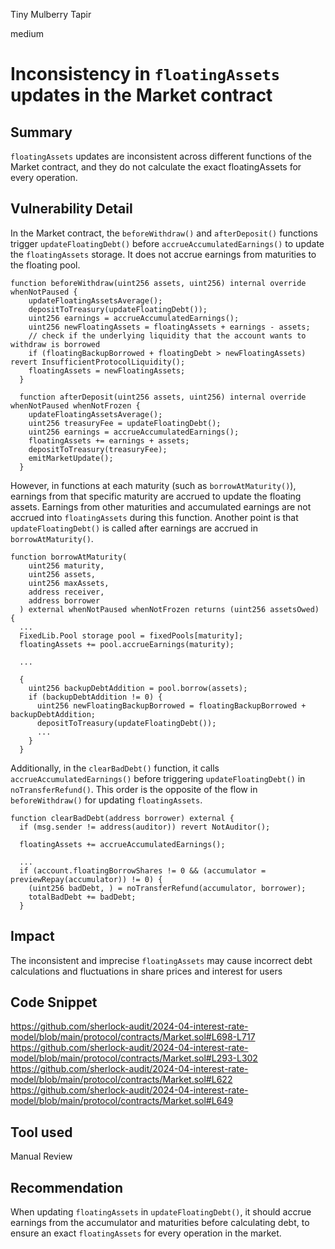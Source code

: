 Tiny Mulberry Tapir

medium

# Inconsistency in `floatingAssets` updates in the Market contract

## Summary
`floatingAssets` updates are inconsistent across different functions of the Market contract, and they do not calculate the exact floatingAssets for every operation.
## Vulnerability Detail
In the Market contract, the `beforeWithdraw()` and `afterDeposit()` functions trigger `updateFloatingDebt()` before `accrueAccumulatedEarnings()` to update the `floatingAssets` storage. It does not accrue earnings from maturities to the floating pool.
```solidity=
function beforeWithdraw(uint256 assets, uint256) internal override whenNotPaused {
    updateFloatingAssetsAverage();
    depositToTreasury(updateFloatingDebt());
    uint256 earnings = accrueAccumulatedEarnings();
    uint256 newFloatingAssets = floatingAssets + earnings - assets;
    // check if the underlying liquidity that the account wants to withdraw is borrowed
    if (floatingBackupBorrowed + floatingDebt > newFloatingAssets) revert InsufficientProtocolLiquidity();
    floatingAssets = newFloatingAssets;
  }

  function afterDeposit(uint256 assets, uint256) internal override whenNotPaused whenNotFrozen {
    updateFloatingAssetsAverage();
    uint256 treasuryFee = updateFloatingDebt();
    uint256 earnings = accrueAccumulatedEarnings();
    floatingAssets += earnings + assets;
    depositToTreasury(treasuryFee);
    emitMarketUpdate();
  }
```

However, in functions at each maturity (such as `borrowAtMaturity()`), earnings from that specific maturity are accrued to update the floating assets. Earnings from other maturities and accumulated earnings are not accrued into `floatingAssets` during this function. Another point is that `updateFloatingDebt()` is called after earnings are accrued in `borrowAtMaturity()`.
```solidity=
function borrowAtMaturity(
    uint256 maturity,
    uint256 assets,
    uint256 maxAssets,
    address receiver,
    address borrower
  ) external whenNotPaused whenNotFrozen returns (uint256 assetsOwed) {
  ...
  FixedLib.Pool storage pool = fixedPools[maturity];
  floatingAssets += pool.accrueEarnings(maturity);

  ...

  {
    uint256 backupDebtAddition = pool.borrow(assets);
    if (backupDebtAddition != 0) {
      uint256 newFloatingBackupBorrowed = floatingBackupBorrowed + backupDebtAddition;
      depositToTreasury(updateFloatingDebt());
      ...
    }
  }
```

Additionally, in the `clearBadDebt()` function, it calls `accrueAccumulatedEarnings()` before triggering `updateFloatingDebt()` in `noTransferRefund()`. This order is the opposite of the flow in `beforeWithdraw()` for updating `floatingAssets`.
```solidity=
function clearBadDebt(address borrower) external {
  if (msg.sender != address(auditor)) revert NotAuditor();

  floatingAssets += accrueAccumulatedEarnings();
  
  ...
  if (account.floatingBorrowShares != 0 && (accumulator = previewRepay(accumulator)) != 0) {
    (uint256 badDebt, ) = noTransferRefund(accumulator, borrower);
    totalBadDebt += badDebt;
  }
```
## Impact
The inconsistent and imprecise `floatingAssets` may cause incorrect debt calculations and fluctuations in share prices and interest for users
## Code Snippet
https://github.com/sherlock-audit/2024-04-interest-rate-model/blob/main/protocol/contracts/Market.sol#L698-L717
https://github.com/sherlock-audit/2024-04-interest-rate-model/blob/main/protocol/contracts/Market.sol#L293-L302
https://github.com/sherlock-audit/2024-04-interest-rate-model/blob/main/protocol/contracts/Market.sol#L622
https://github.com/sherlock-audit/2024-04-interest-rate-model/blob/main/protocol/contracts/Market.sol#L649

## Tool used

Manual Review

## Recommendation
When updating `floatingAssets` in `updateFloatingDebt()`, it should accrue earnings from the accumulator and maturities before calculating debt, to ensure an exact `floatingAssets` for every operation in the market.